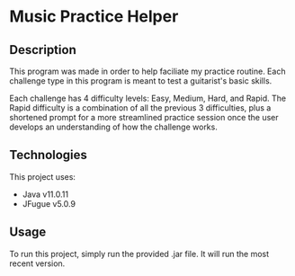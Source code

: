 # Music Practice Helper

## Description
This program was made in order to help faciliate my practice routine.
Each challenge type in this program is meant to test a guitarist's basic skills.

Each challenge has 4 difficulty levels: Easy, Medium, Hard, and Rapid.
The Rapid difficulty is a combination of all the previous 3 difficulties, plus
a shortened prompt for a more streamlined practice session once the user develops
an understanding of how the challenge works.


## Technologies
This project uses:
* Java v11.0.11
* JFugue v5.0.9

## Usage
To run this project, simply run the provided .jar file. It will run the most recent version.


